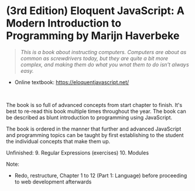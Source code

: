 # (3rd Edition) Eloquent JavaScript: A Modern Introduction to Programming by Marijn Haverbeke

> *This is a book about instructing computers. Computers are about as common as screwdrivers today, but they are quite a bit more complex, and making them do what you wnat them to do isn't always easy.*

- Online textbook: <https://eloquentjavascript.net/>

<br/>

The book is so full of advanced concepts from start chapter to finish. It's best to re-read this book multiple times
throughout the year. The book can be described as blunt introduction to programming using JavaScript.

The book is ordered in the manner that further and advanced JavaScript and programming topics can be taught by first establishing to the student the individual concepts that make them up.

Unfinished:
9. Regular Expressions (exercises)
10. Modules

Note:
- Redo, restructure, Chapter 1 to 12 (Part 1: Language) before proceeding to web development afterwards
